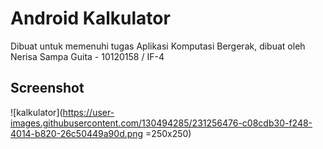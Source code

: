 # Android Kalkulator
Dibuat untuk memenuhi tugas Aplikasi Komputasi Bergerak, dibuat oleh Nerisa Sampa Guita - 10120158 / IF-4

## Screenshot
![kalkulator](https://user-images.githubusercontent.com/130494285/231256476-c08cdb30-f248-4014-b820-26c50449a90d.png =250x250)
